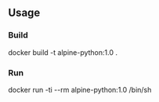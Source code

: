 ## Usage

### Build

docker build -t alpine-python:1.0 .


### Run

docker run -ti --rm alpine-python:1.0 /bin/sh
